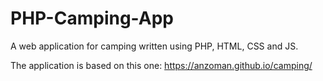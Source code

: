 # PHP-Camping-App
A web application for camping written using PHP, HTML, CSS and JS.

The application is based on this one: https://anzoman.github.io/camping/

